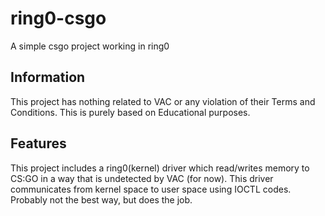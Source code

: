 # ring0-csgo
A simple csgo project working in ring0

## Information ##
This project has nothing related to VAC or any violation of their Terms and Conditions. This is purely based on Educational purposes. 

## Features ##
This project includes a ring0(kernel) driver which read/writes memory to CS:GO in a way that is undetected by VAC (for now). This driver communicates from kernel space to user space using
IOCTL codes. Probably not the best way, but does the job. 
